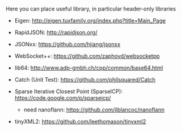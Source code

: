 
Here you can place useful library, in particular header-only libraries

- Eigen: http://eigen.tuxfamily.org/index.php?title=Main_Page

- RapidJSON: http://rapidjson.org/

- JSONxx: https://github.com/hjiang/jsonxx

- WebSocket++: https://github.com/zaphoyd/websocketpp

- lib64: http://www.adp-gmbh.ch/cpp/common/base64.html

- Catch (Unit Test): https://github.com/philsquared/Catch

- Sparse Iterative Closest Point (SparseICP): https://code.google.com/p/sparseicp/
    - need nanoflann: https://github.com/jlblancoc/nanoflann

- tinyXML2: https://github.com/leethomason/tinyxml2